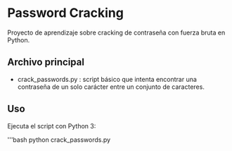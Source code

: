 # Password Cracking

Proyecto de aprendizaje sobre cracking de contraseña con fuerza bruta en Python.

## Archivo principal

- crack_passwords.py : script básico que intenta encontrar una contraseña
de un solo carácter entre un conjunto de caracteres.

## Uso

Ejecuta el script con Python 3:

'''bash
python crack_passwords.py